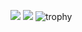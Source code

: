 ![](http://github-profile-summary-cards.vercel.app/api/cards/profile-details?username=kimdj2&theme=blueberry)
![](http://github-profile-summary-cards.vercel.app/api/cards/repos-per-language?username=kimdj2&theme=blueberry)
![trophy](https://github-profile-trophy.vercel.app/?username=kimdj2&theme=blueberry)
